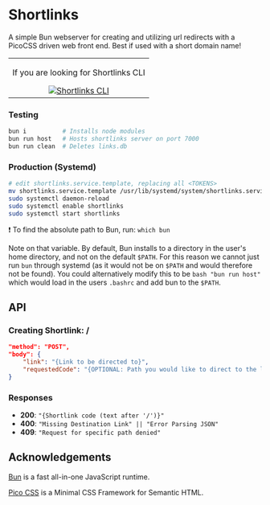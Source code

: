 # Shortlinks

A simple Bun webserver for creating and utilizing url redirects with a PicoCSS driven web front end. Best if used with a short domain name!

<p align="center">
  <table align="center"><tbody><td align="center">
    <p align="center">If you are looking for Shortlinks CLI</p> 
    <a href="https://github.com/VVill-ga/shortlinks-cli">
      <img alt="Shortlinks CLI" src="https://img.shields.io/badge/Click%20Here-blue?style=for-the-badge">
    </a>
  </td></tbody></table>
</p>

### Testing
```bash
bun i          # Installs node modules
bun run host   # Hosts shortlinks server on port 7000
bun run clean  # Deletes links.db
```

### Production (Systemd)
```bash
# edit shortlinks.service.template, replacing all <TOKENS>
mv shortlinks.service.template /usr/lib/systemd/system/shortlinks.service
sudo systemctl daemon-reload
sudo systemctl enable shortlinks
sudo systemctl start shortlinks
```

:exclamation: To find the absolute path to Bun, run: `which bun`

Note on that variable. By default, Bun installs to a directory in the user's
home directory, and not on the default `$PATH`. For this reason we cannot just
run `bun` through systemd (as it would not be on `$PATH` and would therefore 
not be found). You could alternatively modify this to be `bash "bun run host"`
which would load in the users `.bashrc` and add bun to the `$PATH`.

## API

### Creating Shortlink: /
```json
"method": "POST",
"body": {
    "link": "{Link to be directed to}",
    "requestedCode": "{OPTIONAL: Path you would like to direct to the link}"
}
```

### Responses
- **200**: `"{Shortlink code (text after '/')}"`
- **400**: `"Missing Destination Link" || "Error Parsing JSON"`
- **409**: `"Request for specific path denied"`

## Acknowledgements

[Bun](https://bun.sh) is a fast all-in-one JavaScript runtime.

[Pico CSS](https://picocss.com) is a Minimal CSS Framework for Semantic HTML.
